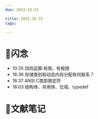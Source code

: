 ```yaml
---
due: 2023-10-23 

title: 2023-10-23
tags:

---
```


# 📖闪念
- 10:35 四则运算:有限，有极限
- 16:36 存储类别和动态内存分配有何联系？
- 16:37 ANSI C类型限定符
- 18:03 结构体、共用体、位域、typedef






# 📒文献笔记







